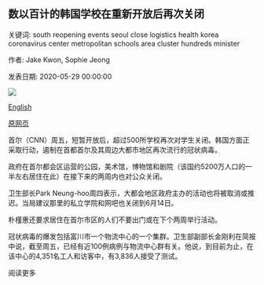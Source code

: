 ## 数以百计的韩国学校在重新开放后再次关闭

关键词: south reopening events seoul close logistics health korea coronavirus center metropolitan schools area cluster hundreds minister

作者: Jake Kwon, Sophie Jeong

发表日期: 2020-05-29 00:00:00

![](https://cdn.cnn.com/cnnnext/dam/assets/200520233359-04-south-korea-reopen-schools-0520-super-tease.jpg)

[English](Hundreds%20of%20South%20Korea%20schools%20close%20again%20after%20reopening.md)

[原网页](https://edition.cnn.com/2020/05/29/asia/south-korea-coronavirus-shuts-down-again-intl/index.html)

首尔（CNN）周五，短暂开放后，超过500所学校再次对学生关闭。韩国方面正采取行动，遏制在首都首尔及其周边大都市地区再次流行的冠状病毒。

政府在首尔都会区运营的公园，美术馆，博物馆和剧院（该国约5200万人口的一半左右居住在此）在接下来的两周内也对公众关闭。

卫生部长Park Neung-hoo周四表示，大都会地区政府主办的活动也将被取消或推迟。当局建议那里的私立学院和网吧也关闭到6月14日。

朴槿惠还要求居住在首尔市区的人们不要出门或在下个两周举行活动。

冠状病毒的爆发包括富川市一个物流中心的一个集群。卫生部副部长金刚利在简报中说，截至周五，已经有近100例病例与物流中心群有关。他说，到目前为止，在该中心的4,351名工人和访客中，有3,836人接受了测试。

阅读更多